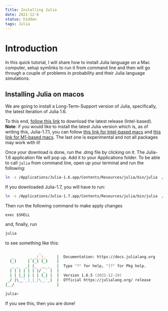 ```yaml
---
Title: Installing Julia
date: 2021-12-6
status: hidden
tags: Julia
---
```


# Introduction

In this quick tutorial, I will share how to install Julia language on a Mac computer, setup symlinks to run it from command line and then will go through a couple of problems in probability and their Julia language simulations.



## Installing Julia on macos

We are going to install a Long-Term-Support version of Julia, specifically, the latest iteration of Julia 1.6.

To this end, [follow this link](https://julialang-s3.julialang.org/bin/mac/x64/1.6/julia-1.6.5-mac64.dmg) to download the latest release (Intel-based). __Note__: if you would like to install the latest Julia version which is, as of writing this, Julia-1.7.1, you can follow [this link for Intel-based macs](https://julialang-s3.julialang.org/bin/mac/x64/1.7/julia-1.7.1-mac64.dmg) and [this link for M1-based macs](https://julialang-s3.julialang.org/bin/mac/aarch64/1.7/julia-1.7.1-macaarch64.dmg). The last one is experimental and not all packages may work with it!

Once your download is done, run the .dmg file by clicking on it. The Julia-1.6 application file will pop up. Add it to your Applications folder. To be able to call `julia` from command line, open up your terminal and run the following:

```zsh
ln -s /Applications/Julia-1.6.app/Contents/Resources/julia/bin/julia  /usr/local/bin/julia
```

If you downloaded Julia-1.7, you will have to run:
```zsh
ln -s /Applications/Julia-1.7.app/Contents/Resources/julia/bin/julia  /usr/local/bin/julia
```

Then run the following command to make apply changes
```
exec $SHELL
```

and, finally, run
```zsh
julia
```
to see something like this:

```zsh
               _
   _       _ _(_)_     |  Documentation: https://docs.julialang.org
  (_)     | (_) (_)    |
   _ _   _| |_  __ _   |  Type "?" for help, "]?" for Pkg help.
  | | | | | | |/ _` |  |
  | | |_| | | | (_| |  |  Version 1.6.5 (2021-12-19)
 _/ |\__'_|_|_|\__'_|  |  Official https://julialang.org/ release
|__/                   |

julia> 
```

If you see this, then you are done!

